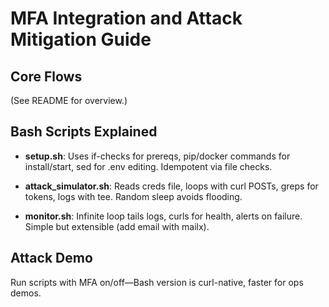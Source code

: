 # MFA Integration and Attack Mitigation Guide

## Core Flows
(See README for overview.)

## Bash Scripts Explained

- **setup.sh**: Uses if-checks for prereqs, pip/docker commands for install/start, sed for .env editing. Idempotent via file checks.

- **attack_simulator.sh**: Reads creds file, loops with curl POSTs, greps for tokens, logs with tee. Random sleep avoids flooding.

- **monitor.sh**: Infinite loop tails logs, curls for health, alerts on failure. Simple but extensible (add email with mailx).

## Attack Demo
Run scripts with MFA on/off—Bash version is curl-native, faster for ops demos.
